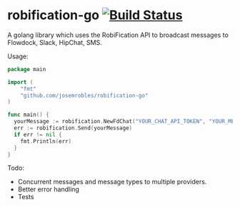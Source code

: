 # robification-go [![Build Status](https://travis-ci.org/josemrobles/robification-go.svg?branch=master)](https://travis-ci.org/josemrobles/robification-go)
A golang library which uses the RobiFication API to broadcast messages to Flowdock, Slack, HipChat, SMS.

Usage:
```go
package main

import (
    "fmt"
    "github.com/josemrobles/robification-go"
)

func main() {
  yourMessage := robification.NewFdChat("YOUR_CHAT_API_TOKEN", "YOUR_MESSAGE")
  err := robification.Send(yourMessage)
  if err != nil {
    fmt.Println(err)
  }
}
```

Todo:
- Concurrent messages and message types to multiple providers.
- Better error handling
- Tests
